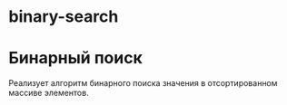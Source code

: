 # binary-search
<h1>Бинарный поиск</h1>
Реализует алгоритм бинарного поиска значения в отсортированном массиве элементов.
